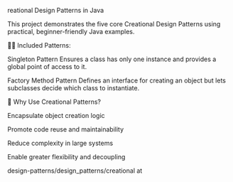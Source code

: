 reational Design Patterns in Java

This project demonstrates the five core Creational Design Patterns using practical, beginner-friendly Java examples.

👨‍💻 Included Patterns:

Singleton Pattern Ensures a class has only one instance and provides a global point of access to it. 

Factory Method Pattern Defines an interface for creating an object but lets subclasses decide which class to instantiate. 

🧠 Why Use Creational Patterns?

Encapsulate object creation logic

Promote code reuse and maintainability

Reduce complexity in large systems

Enable greater flexibility and decoupling

design-patterns/design_patterns/creational at
